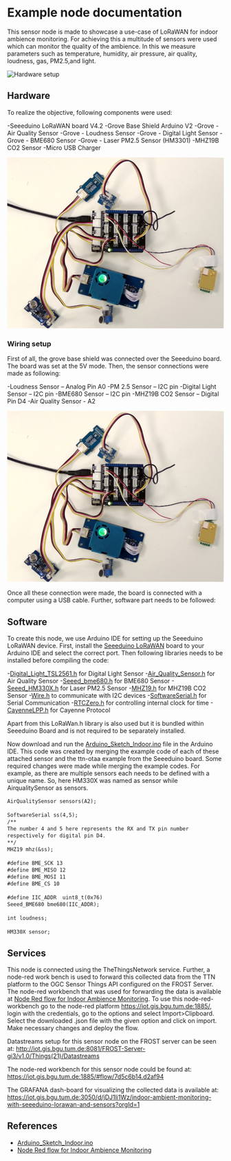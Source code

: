 ﻿# Example node documentation

This sensor node is made to showcase a use-case of LoRaWAN for indoor ambience monitoring. For achieving this a multitude of sensors were used which can monitor the quality of the ambience. In this we measure parameters such as temperature, humidity, air pressure, air quality, loudness, gas, PM2.5,and light. 

![Hardware setup](hardware-setup.jpg)

## Hardware

To realize the objective, following components were used:

-Seeeduino LoRaWAN board V4.2
-Grove Base Shield Arduino V2
-Grove - Air Quality Sensor
-Grove - Loudness Sensor
-Grove - Digital Light Sensor
-Grove - BME680 Sensor
-Grove - Laser PM2.5 Sensor (HM3301)
-MHZ19B CO2 Sensor
-Micro USB Charger

![Hardware](hardware.jpg)

### Wiring setup
First of all, the grove base shield was connected over the Seeeduino board. The board was set at the 5V mode. Then, the sensor connections were made as following:

-Loudness Sensor – Analog Pin A0
-PM 2.5 Sensor – I2C pin
-Digital Light Sensor – I2C pin
-BME680 Sensor – I2C pin
-MHZ19B CO2 Sensor – Digital Pin D4
-Air Quality Sensor - A2

![Hardware](hardware.jpg)

Once all these connection were made, the board is connected with a computer using a USB cable. Further, software part needs to be followed:

## Software

To create this node, we use Arduino IDE for setting up the Seeeduino LoRaWAN device. First, install the [Seeeduino LoRaWAN](http://wiki.seeedstudio.com/Seeeduino_LoRAWAN/) board to your Arduino IDE and select the correct port. Then following libraries needs to be installed before compiling the code:

-[Digital_Light_TSL2561.h](https://github.com/Seeed-Studio/Grove_Digital_Light_Sensor/archive/master.zip) for Digital Light Sensor
-[Air_Quality_Sensor.h](https://github.com/Seeed-Studio/Grove_Air_quality_Sensor) for Air Quality Sensor 
-[Seeed_bme680.h](http://wiki.seeedstudio.com/How_to_install_Arduino_Library) for BME680 Sensor
-[Seeed_HM330X.h](https://github.com/Seeed-Studio/Seeed_PM2_5_sensor_HM3301) for Laser PM2.5 Sensor 
-[MHZ19.h](https://github.com/strange-v/MHZ19) for MHZ19B CO2 Sensor
-[Wire.h](https://github.com/esp8266/Arduino/tree/master/libraries/Wire) to communicate with I2C devices
-[SoftwareSerial.h](https://github.com/PaulStoffregen/SoftwareSerial) for Serial Communication
-[RTCZero.h](https://github.com/arduino-libraries/RTCZero) for controlling internal clock for time
-[CayenneLPP.h](https://github.com/ElectronicCats/CayenneLPP/archive/master.zip) for Cayenne Protocol

Apart from this LoRaWan.h library is also used but it is bundled within Seeeduino Board and is not required to be separately installed.

Now download and run the [Arduino_Sketch_Indoor.ino](Arduino_Sketch_Indoor/Arduino_Sketch_Indoor.ino) file in the Arduino IDE. This code was created by merging the example code of each of these attached sensor and the ttn-otaa example from the Seeeduino board. Some required changes were made while merging the example codes. For example, as there are multiple sensors each needs to be defined with a unique name. So, here HM330X was named as sensor while AirqualitySensor as sensors.
```
AirQualitySensor sensors(A2);

SoftwareSerial ss(4,5); 
/**
The number 4 and 5 here represents the RX and TX pin number respectively for digital pin D4.
**/
MHZ19 mhz(&ss);

#define BME_SCK 13
#define BME_MISO 12
#define BME_MOSI 11
#define BME_CS 10

#define IIC_ADDR  uint8_t(0x76)
Seeed_BME680 bme680(IIC_ADDR);

int loudness;

HM330X sensor;
```

## Services

This node is connected using the TheThingsNetwork service. Further, a node-red work bench is used to forward this collected data from the TTN platform to the OGC Sensor Things API configured on the FROST Server. The node-red workbench that was used for forwarding the data is available at [Node Red flow for Indoor Ambience Monitoring](/Node_flow_Indoor.json). To use this node-red-workbench go to the node-red platform https://iot.gis.bgu.tum.de:1885/, login with the credentials, go to the options and select Import>Clipboard. Select the downloaded .json file with the given option and click on import. Make necessary changes and deploy the flow.

Datastreams setup for this sensor node on the FROST server can be seen at:
http://iot.gis.bgu.tum.de:8081/FROST-Server-gi3/v1.0/Things(21)/Datastreams

The node-red workbench for this sensor node could be found at: https://iot.gis.bgu.tum.de:1885/#flow/7d5c6b14.d2af94

The GRAFANA dash-board for visualizing the collected data is available at:
https://iot.gis.bgu.tum.de:3050/d/jDJ1li1Wz/indoor-ambient-monitoring-with-seeeduino-lorawan-and-sensors?orgId=1

## References

* [Arduino_Sketch_Indoor.ino](Arduino_Sketch_Indoor/Arduino_Sketch_Indoor.ino)
* [Node Red flow for Indoor Ambience Monitoring](/Node_flow_Indoor.json)

